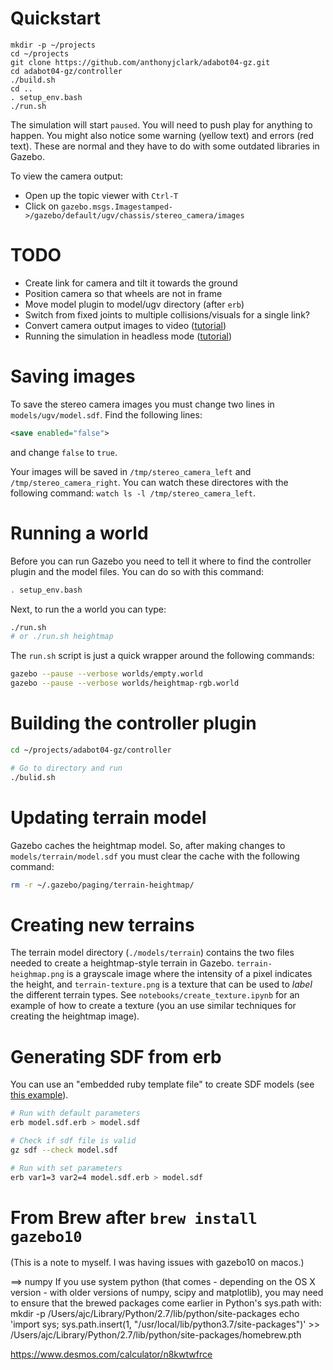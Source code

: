 
# Quickstart

```
mkdir -p ~/projects
cd ~/projects
git clone https://github.com/anthonyjclark/adabot04-gz.git
cd adabot04-gz/controller
./build.sh
cd ..
. setup_env.bash
./run.sh
```

The simulation will start `paused`. You will need to push play for anything to happen. You might also notice some warning (yellow text) and errors (red text). These are normal and they have to do with some outdated libraries in Gazebo.

To view the camera output:

- Open up the topic viewer with `Ctrl-T`
- Click on `gazebo.msgs.Imagestamped->/gazebo/default/ugv/chassis/stereo_camera/images`

# TODO

- Create link for camera and tilt it towards the ground
- Position camera so that wheels are not in frame
- Move model plugin to model/ugv directory (after `erb`)
- Switch from fixed joints to multiple collisions/visuals for a single link?
- Convert camera output images to video ([tutorial](http://gazebosim.org/tutorials?tut=camera_save&cat=sensors#ConvertImagestoVideo))
- Running the simulation in headless mode ([tutorial](http://answers.gazebosim.org/question/14625/running-a-camera-sensor-headless/))

# Saving images

To save the stereo camera images you must change two lines in `models/ugv/model.sdf`. Find the following lines:

~~~xml
<save enabled="false">
~~~

and change `false` to `true`.

Your images will be saved in `/tmp/stereo_camera_left` and `/tmp/stereo_camera_right`. You can watch these directores with the following command: `watch ls -l /tmp/stereo_camera_left`.

# Running a world

Before you can run Gazebo you need to tell it where to find the controller plugin and the model files. You can do so with this command:

~~~bash
. setup_env.bash
~~~

Next, to run the a world you can type:

~~~bash
./run.sh 
# or ./run.sh heightmap
~~~

The `run.sh` script is just a quick wrapper around the following commands:

~~~bash
gazebo --pause --verbose worlds/empty.world
gazebo --pause --verbose worlds/heightmap-rgb.world
~~~

# Building the controller plugin

~~~bash
cd ~/projects/adabot04-gz/controller

# Go to directory and run
./bulid.sh
~~~

# Updating terrain model

Gazebo caches the heightmap model. So, after making changes to `models/terrain/model.sdf` you must clear the cache with the following command:

~~~bash
rm -r ~/.gazebo/paging/terrain-heightmap/
~~~

# Creating new terrains

The terrain model directory (`./models/terrain`) contains the two files needed to create a heightmap-style terrain in Gazebo. `terrain-heighmap.png` is a grayscale image where the intensity of a pixel indicates the height, and `terrain-texture.png` is a texture that can be used to *label* the different terrain types. See `notebooks/create_texture.ipynb` for an example of how to create a texture (you an use similar techniques for creating the heightmap image).

# Generating SDF from erb

You can use an "embedded ruby template file" to create SDF models (see [this example](https://bitbucket.org/osrf/gazebo_tutorials/raw/kinematic_loop/kinematic_loop/four_bar_sdf/model.sdf.erb)).

~~~bash
# Run with default parameters
erb model.sdf.erb > model.sdf

# Check if sdf file is valid
gz sdf --check model.sdf

# Run with set parameters
erb var1=3 var2=4 model.sdf.erb > model.sdf
~~~

# From Brew after `brew install gazebo10`

(This is a note to myself. I was having issues with gazebo10 on macos.)

==> numpy
If you use system python (that comes - depending on the OS X version -
with older versions of numpy, scipy and matplotlib), you may need to
ensure that the brewed packages come earlier in Python's sys.path with:
  mkdir -p /Users/ajc/Library/Python/2.7/lib/python/site-packages
  echo 'import sys; sys.path.insert(1, "/usr/local/lib/python3.7/site-packages")' >> /Users/ajc/Library/Python/2.7/lib/python/site-packages/homebrew.pth

https://www.desmos.com/calculator/n8kwtwfrce
